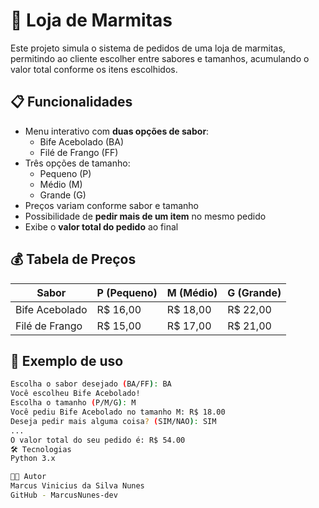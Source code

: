 # 🍱 Loja de Marmitas

Este projeto simula o sistema de pedidos de uma loja de marmitas, permitindo ao cliente escolher entre sabores e tamanhos, acumulando o valor total conforme os itens escolhidos.

## 📋 Funcionalidades

- Menu interativo com **duas opções de sabor**:
  - Bife Acebolado (BA)
  - Filé de Frango (FF)
- Três opções de tamanho:
  - Pequeno (P)
  - Médio (M)
  - Grande (G)
- Preços variam conforme sabor e tamanho
- Possibilidade de **pedir mais de um item** no mesmo pedido
- Exibe o **valor total do pedido** ao final

## 💰 Tabela de Preços

| Sabor             | P (Pequeno) | M (Médio) | G (Grande) |
|------------------|-------------|-----------|------------|
| Bife Acebolado   | R$ 16,00    | R$ 18,00  | R$ 22,00   |
| Filé de Frango   | R$ 15,00    | R$ 17,00  | R$ 21,00   |

## 🧪 Exemplo de uso

```bash
Escolha o sabor desejado (BA/FF): BA
Você escolheu Bife Acebolado!
Escolha o tamanho (P/M/G): M
Você pediu Bife Acebolado no tamanho M: R$ 18.00
Deseja pedir mais alguma coisa? (SIM/NAO): SIM
...
O valor total do seu pedido é: R$ 54.00
🛠️ Tecnologias
Python 3.x

👨‍💻 Autor
Marcus Vinicius da Silva Nunes
GitHub - MarcusNunes-dev